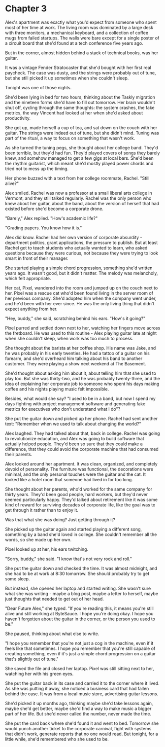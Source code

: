 # Chapter 3

Alex's apartment was exactly what you'd expect from someone who spent most of her time at work. The living room was dominated by a large desk with three monitors, a mechanical keyboard, and a collection of coffee mugs from failed startups. The walls were bare except for a single poster of a circuit board that she'd found at a tech conference five years ago.

But in the corner, almost hidden behind a stack of technical books, was her guitar.

It was a vintage Fender Stratocaster that she'd bought with her first real paycheck. The case was dusty, and the strings were probably out of tune, but she still picked it up sometimes when she couldn't sleep.

Tonight was one of those nights.

She'd been lying in bed for two hours, thinking about the Taskly migration and the nineteen forms she'd have to fill out tomorrow. Her brain wouldn't shut off, cycling through the same thoughts: the system crashes, the fake metrics, the way Vincent had looked at her when she'd asked about productivity.

She got up, made herself a cup of tea, and sat down on the couch with her guitar. The strings were indeed out of tune, but she didn't mind. Tuning was part of the ritual, a way to focus on something that wasn't work.

As she turned the tuning pegs, she thought about her college band. They'd been terrible, but they'd had fun. They'd played covers of songs they barely knew, and somehow managed to get a few gigs at local bars. She'd been the rhythm guitarist, which meant she'd mostly played power chords and tried not to mess up the timing.

Her phone buzzed with a text from her college roommate, Rachel. "Still alive?"

Alex smiled. Rachel was now a professor at a small liberal arts college in Vermont, and they still talked regularly. Rachel was the only person who knew about her guitar, about the band, about the version of herself that had existed before she'd become a corporate drone.

"Barely," Alex replied. "How's academic life?"

"Grading papers. You know how it is."

Alex did know. Rachel had her own version of corporate absurdity - department politics, grant applications, the pressure to publish. But at least Rachel got to teach students who actually wanted to learn, who asked questions because they were curious, not because they were trying to look smart in front of their manager.

She started playing a simple chord progression, something she'd written years ago. It wasn't good, but it didn't matter. The melody was melancholy, which felt appropriate.

Her cat, Pixel, wandered into the room and jumped up on the couch next to her. Pixel was a rescue cat who'd been found living in the server room of her previous company. She'd adopted him when the company went under, and he'd been with her ever since. He was the only living thing that didn't expect anything from her.

"Hey, buddy," she said, scratching behind his ears. "How's it going?"

Pixel purred and settled down next to her, watching her fingers move across the fretboard. He was used to this routine - Alex playing guitar late at night when she couldn't sleep, when work was too much to process.

She thought about the barista at her coffee shop. His name was Jake, and he was probably in his early twenties. He had a tattoo of a guitar on his forearm, and she'd overheard him talking about his band to another customer. They were playing a show next weekend at The Basement.

She'd thought about asking him about it, about telling him that she used to play too. But she was thirty-two, and he was probably twenty-three, and the idea of explaining her corporate job to someone who spent his days making coffee and his nights playing music felt impossible.

Besides, what would she say? "I used to be in a band, but now I spend my days fighting with project management software and generating fake metrics for executives who don't understand what I do"?

She put the guitar down and picked up her phone. Rachel had sent another text: "Remember when we used to talk about changing the world?"

Alex laughed. They had talked about that, back in college. Rachel was going to revolutionize education, and Alex was going to build software that actually helped people. They'd been so sure that they could make a difference, that they could avoid the corporate machine that had consumed their parents.

Alex looked around her apartment. It was clean, organized, and completely devoid of personality. The furniture was functional, the decorations were minimal, and the only personal touches were the guitar and the cat. It looked like a hotel room that someone had lived in for too long.

She thought about her parents, who'd worked for the same company for thirty years. They'd been good people, hard workers, but they'd never seemed particularly happy. They'd talked about retirement like it was some kind of reward for surviving decades of corporate life, like the goal was to get through it rather than to enjoy it.

Was that what she was doing? Just getting through it?

She picked up the guitar again and started playing a different song, something by a band she'd loved in college. She couldn't remember all the words, so she made up her own.

Pixel looked up at her, his ears twitching.

"Sorry, buddy," she said. "I know that's not very rock and roll."

She put the guitar down and checked the time. It was almost midnight, and she had to be at work at 8:30 tomorrow. She should probably try to get some sleep.

But instead, she opened her laptop and started writing. She wasn't sure what she was writing - maybe a blog post, maybe a letter to herself, maybe just thoughts that needed to get out of her head.

"Dear Future Alex," she typed. "If you're reading this, it means you're still alive and still working at ByteSauce. I hope you're doing okay. I hope you haven't forgotten about the guitar in the corner, or the person you used to be."

She paused, thinking about what else to write.

"I hope you remember that you're not just a cog in the machine, even if it feels like that sometimes. I hope you remember that you're still capable of creating something, even if it's just a simple chord progression on a guitar that's slightly out of tune."

She saved the file and closed her laptop. Pixel was still sitting next to her, watching her with his green eyes.

She put the guitar back in its case and carried it to the corner where it lived. As she was putting it away, she noticed a business card that had fallen behind the case. It was from a local music store, advertising guitar lessons.

She'd picked it up months ago, thinking maybe she'd take lessons again, maybe she'd get better, maybe she'd find a way to make music a bigger part of her life. But she'd never called the number, never made the time.

She put the card back where she'd found it and went to bed. Tomorrow she would punch another ticket to the corporate carnival, fight with systems that didn't work, generate reports that no one would read. But tonight, for a little while, she'd remembered who she used to be.